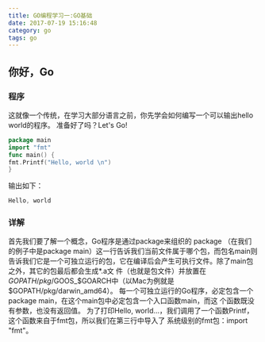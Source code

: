 ```yaml
---
title: GO编程学习一:GO基础
date: 2017-07-19 15:16:48 
category: go
tags: go
---
```

## 你好，Go
### 程序
这就像一个传统，在学习大部分语言之前，你先学会如何编写一个可以输出hello world的程序。
准备好了吗？Let's Go!
```go
package main
import "fmt"
func main() {
fmt.Printf("Hello, world \n")
}
```
输出如下：
```go
Hello, world 
```

### 详解
首先我们要了解一个概念，Go程序是通过package来组织的
package <pkgName>（在我们的例子中是package main）这一行告诉我们当前文件属于哪个包，而包名main则
告诉我们它是一个可独立运行的包，它在编译后会产生可执行文件。除了main包之外，其它的包最后都会生成*.a文
件（也就是包文件）并放置在$GOPATH/pkg/$GOOS_$GOARCH中（以Mac为例就是
$GOPATH/pkg/darwin_amd64）。
每一个可独立运行的Go程序，必定包含一个package main，在这个main包中必定包含一个入口函数main，而这
个函数既没有参数，也没有返回值。
为了打印Hello, world...，我们调用了一个函数Printf，这个函数来自于fmt包，所以我们在第三行中导入了
系统级别的fmt包：import "fmt"。